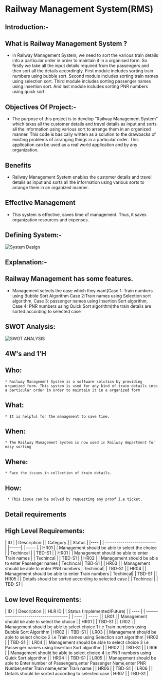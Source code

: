 # Railway Management System(RMS)

## Introduction:-

## What is Railway Management System ?

* In Railway Management System, we need to sort the various train details into a particular order in order to maintain it in a organised form. So firstly we take all the input details required from the passengers and then sort all the details accordingly. First module includes sorting train numbers using bubble sort. Second module includes sorting train names using selection sort. Third module includes sorting passenger names using insertion sort. And last module includes sorting PNR numbers using quick sort.

## Objectives Of Project:-

* The purpose of this project is to develop “Railway Management System” which takes all the customer details and travel details as input and sorts all the information using various sort to arrange them in an organized manner. This code is basically written as a solution to the drawbacks of existing problems of arranging things in a particular order. This application can be used as a real world application and by any organization.

## Benefits

* Railway Management System enables the customer details and travel details as input and sorts all the information using various sorts to arrange them in an organized manner.

## Effective Management

* This system is effective, saves time of management. Thus, it saves organization resources and expenses.

## Defining System:-
![System Design](https://user-images.githubusercontent.com/62551088/153243591-b651b9f9-825e-42a5-8e4b-cd686befcccb.png)

## Explanation:-
## Railway Management has some features.

* Management selects the case which they want(Case 1: Train numbers using Bubble Sort Algorithm Case 2:Train names using Selection sort algorithm, Case 3: passenger names using Insertion Sort algorithm, Case 4: PNR numbers using Quick Sort algorithm)the train details are sorted according to selected case

## SWOT Analysis:
![SWOT ANALYSIS](https://user-images.githubusercontent.com/62551088/153244228-2232559f-13a1-4bda-b861-db12305f0822.png)
## 4W's and 1'H

## Who:

    * Railway Management System is a software solution by providing organized form. This system is used for any kind of train details into a particular order in order to maintain it in a organized form 
## What:

    * It is helpful for the management to save time.
     
## When:

    * The Railway Management System is now used in Railway department for easy sorting 
     
## Where:

    * Face the issues in collection of train details.
    
## How:

     * This issue can be solved by requesting any proof i.e ticket. 
     
## Detail requirements 

## High Level Requirements:

 | ID | | Description | | Category	| | Status |
 |---- | | -------------------------- | |------| | ----- |
| HR01 | | Management should be able to select the choice |	| Techincal |	| TBD-S1 |
| HR01 | | Management should be able to enter Train names |	| Techincal |	| TBD-S1 |
| HR02 | | Management should be able to enter Passenger names |	Techincal |	TBD-S1 |
| HR03 | | Management should be able to enter PNR numbers |	Techincal| | TBD-S1 |
| HR04 | | Management should be able to enter Train numbers | Techincal| | TBD-S1 |
| HR05 | | Details should be sorted according to selected case | |	Techincal |	| TBD-S1 |

## Low level Requirements:

| ID | | Description |	| HLR ID |	| Status (Implemented/Future) |
| ---- | | -------------------------------------- | | ---- | | ----- |
| LR01 | | Management should be able to select the choice |	| HR01 |	| TBD-S1 |
| LR02 | | Management should be able to select choice 1 i.e Train numbers using Bubble Sort Algorithm 	| HR02 |	| TBD-S1 |
| LR03 | | Management should be able to select choice 2 i.e Train names using Selection sort algorithm | HR02 |	| TBD-S1 |
| LR04 | | Management should be able to select choice 3 i.e Passenger names using Insertion Sort algorithm |	| HR02 |	| TBD-S1 |
| LR06 | | Management should be able to select choice 4 i.e PNR numbers using Quick Sort algorithm | | HR04 |	| TBD-S1 |
| LR05 | | Management should be able to Enter number of Passengers,enter Passenger Name,enter PNR Number,enter Train name,enter Train name |	| HR06 |	| TBD-S1 |
| LR06 | | Details should be sorted according to selected case | HR07 | | TBD-S1 |
